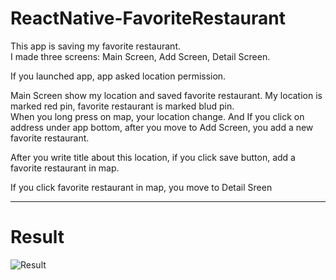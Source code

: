 # ReactNative-FavoriteRestaurant

This app is saving my favorite restaurant.<br/>
I made three screens: Main Screen, Add Screen, Detail Screen.<br/>

If you launched app, app asked location permission.<br/>

Main Screen show my location and saved favorite restaurant.
My location is marked red pin, favorite restaurant is marked blud pin.<br/>
When you long press on map, your location change.
And If you click on address under app bottom, after you move to Add Screen, you add a new favorite restaurant.<br/>

After you write title about this location, if you click save button, add a favorite restaurant in map.<br/>

If you click favorite restaurant in map, you move to Detail Sreen<br/>

---

# Result

![Result](https://github.com/Yuhyeon0516/ReactNative-FavoriteRestaurant-RNCLI/assets/120432007/546b7c5c-4d26-49c7-961c-ef85f15a3e0f)
